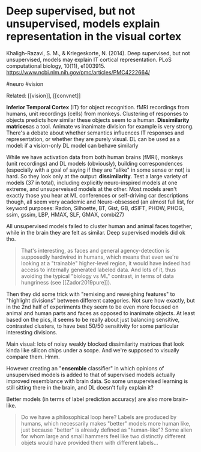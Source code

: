 # Deep supervised, but not unsupervised, models explain representation in the visual cortex

Khaligh-Razavi, S. M., & Kriegeskorte, N. (2014). Deep supervised, but not unsupervised, models may explain IT cortical representation. PLoS computational biology, 10(11), e1003915. https://www.ncbi.nlm.nih.gov/pmc/articles/PMC4222664/

#neuro #vision

Related: [[vision]], [[convnet]]

**Inferior Temporal Cortex** (IT) for object recognition. fMRI recordings from humans, unit recordings (cells) from monkeys. Clustering of responses to objects predicts how similar these objects seem to a human. **Dissimilarity matrices**as a tool. Animate vs inanimate division for example is very strong. There's a debate about whether semantics influences IT responses and representation, or whether they are purely visual. DL can be used as a model: if a vision-only DL model can behave similarly 

While we have activation data from both human brains (fMRI), monkeys (unit recordings) and DL models (obviously), building correspondences (especially with a goal of saying if they are "alike" in some sense or not) is hard. So they look only at the output: **dissimilarity**. Test a large variety of models (37 in total), including explicitly neuro-inspired models at one extreme, and unsuperveised models at the other. Most models aren't exactly those you hear at ML conferences or self-driving car descriptions though, all seem very academic and Neuro-obsessed (an almost full list, for keyword purposes: Radon, Silhoette, BT, Gist, GB, dSIFT, PHOW, PHOG, ssim, gssim, LBP, HMAX, SLF, GMAX, combi27)

All unsupervised models failed to cluster human and animal faces together, while in the brain they are felt as similar. Deep supervised models did ok tho.

> That's interesting, as faces and general agency-detection is supposedly hardwired in humans, which means that even we're looking at a "trainable" higher-level region, it would have indeed had access to internally generated labeled data.	 And lots of it, thus avoiding the typical "biology vs ML" contrast, in terms of data hungriness (see [[Zador2019pure]]).

Then they did some trick with "remixing and reweighing features" to "highlight divisions" between different categories. Not sure how exactly, but in the 2nd half of experiments they seem to be even more focused on animal and human parts and faces as opposed to inanimate objects. At least based on the pics, it seems to be really about just balancing sensitive, contrasted clusters, to have best 50/50 sensitivity for some particular interesting divisions.

Main visual: lots of noisy weakly blocked dissimilarity matrices that look kinda like silicon chips under a scope. And we're supposed to visually compare them. Hmm.

However creating an "**ensemble** classifier" in which opinions of unsupervised models is added to that of supervised models actually improved resemblance with brain data. So some unsupervised learning is still sitting there in the brain, and DL doesn't fully explain it?

Better models (in terms of label prediction accuracy) are also more brain-like.

> Do we have a philosophical loop here? Labels are produced by humans, which necessarily makes "better" models more human like, just because "better" is already defined as "human-like"? Some alien for whom large and small hammers feel like two distinctly different objets would have provided them with different labels...